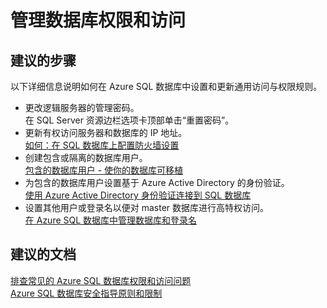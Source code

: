 <properties
    pageTitle="Managing database permissions and access"
    description="管理数据库权限和访问"
    service="microsoft.sql"
    resource="servers"
    authors="kasparks"
    displayOrder="4"
    selfHelpType="resource"
    supportTopicIds=""
    resourceTags="servers, databases"
    productPesIds=""
    cloudEnvironments="public"
/>


# 管理数据库权限和访问

## **建议的步骤**
以下详细信息说明如何在 Azure SQL 数据库中设置和更新通用访问与权限规则。

* 更改逻辑服务器的管理密码。<br>
在 SQL Server 资源边栏选项卡顶部单击“重置密码”。
* 更新有权访问服务器和数据库的 IP 地址。<br>
[如何：在 SQL 数据库上配置防火墙设置](https://azure.microsoft.com/documentation/articles/sql-database-configure-firewall-settings/)
* 创建包含或隔离的数据库用户。<br>
[包含的数据库用户 - 使你的数据库可移植](https://msdn.microsoft.com/library/ff929188.aspx)
* 为包含的数据库用户设置基于 Azure Active Directory 的身份验证。<br>
[使用 Azure Active Directory 身份验证连接到 SQL 数据库](https://azure.microsoft.com/documentation/articles/sql-database-aad-authentication/)
* 设置其他用户或登录名以便对 master 数据库进行高特权访问。<br>
[在 Azure SQL 数据库中管理数据库和登录名](https://azure.microsoft.com/documentation/articles/sql-database-manage-logins/)

## **建议的文档**
[排查常见的 Azure SQL 数据库权限和访问问题](http://azure.microsoft.com/documentation/articles/sql-database-troubleshoot-permissions/)<br>
[Azure SQL 数据库安全指导原则和限制](http://azure.microsoft.com/documentation/articles/sql-database-security-guidelines/)



<!--HONumber=Jun16_HO5-->


